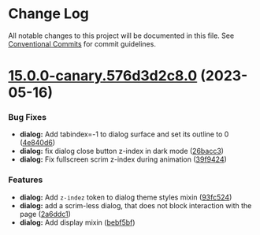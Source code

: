 # Change Log

All notable changes to this project will be documented in this file.
See [Conventional Commits](https://conventionalcommits.org) for commit guidelines.

# [15.0.0-canary.576d3d2c8.0](https://github.com/material-components/material-components-web/compare/v14.0.0...v15.0.0-canary.576d3d2c8.0) (2023-05-16)


### Bug Fixes

* **dialog:** Add tabindex=-1 to dialog surface and set its outline to 0 ([4e840d6](https://github.com/material-components/material-components-web/commit/4e840d68533ef04e438c0b10f1047627a1d01e0c))
* **dialog:** fix dialog close button z-index in dark mode ([26bacc3](https://github.com/material-components/material-components-web/commit/26bacc3feee6ea39c95b35b73c99040399b0f530))
* **dialog:** Fix fullscreen scrim z-index during animation ([39f9424](https://github.com/material-components/material-components-web/commit/39f9424b3806fe8d5b45f1f0cc02fb5b4a7a6998))


### Features

* **dialog:** Add `z-indez` token to dialog theme styles mixin ([93fc524](https://github.com/material-components/material-components-web/commit/93fc524b7889f5789096c9be8799ed5b619aed43))
* **dialog:** add a scrim-less dialog, that does not block interaction with the page ([2a6ddc1](https://github.com/material-components/material-components-web/commit/2a6ddc1cff903da5e17766a214d76fc8cb3904d8))
* **dialog:** Add display mixin ([bebf5bf](https://github.com/material-components/material-components-web/commit/bebf5bfdf0ca880e6ce4a4b8c2f13f62bf433abe))
